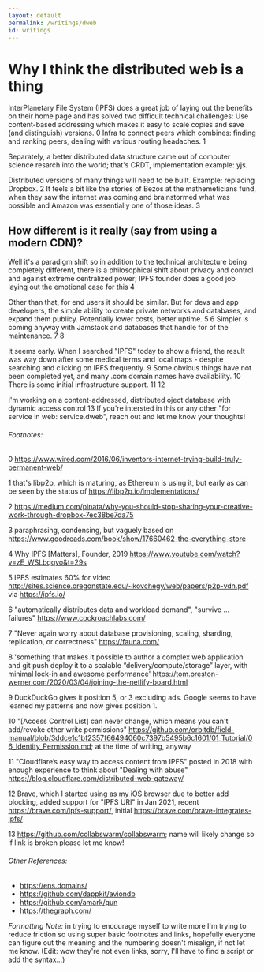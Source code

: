 ```yaml
---
layout: default
permalink: /writings/dweb
id: writings
---
```


# Why I think the distributed web is a thing

InterPlanetary File System (IPFS) does a great job of laying out the benefits on their home page and has solved two difficult technical challenges:
Use content-based addressing which makes it easy to scale copies and save (and distinguish) versions. 0
Infra to connect peers which combines: finding and ranking peers, dealing with various routing headaches. 1

Separately, a better distributed data structure came out of computer science resarch into the world; that's CRDT, implementation example: yjs.

Distributed versions of many things will need to be built. Example: replacing Dropbox. 2
It feels a bit like the stories of Bezos at the mathemeticians fund, when they saw the internet was coming and brainstormed what was possible and Amazon was essentially one of those ideas. 3

## How different is it really (say from using a modern CDN)?

Well it's a paradigm shift so in addition to the technical architecture being completely different, there is a philosophical shift about privacy and control and against extreme centralized power; IPFS founder does a good job laying out the emotional case for this 4

Other than that, for end users it should be similar. But for devs and app developers, the simple ability to create private networks and databases, and expand them publicy. Potentially lower costs, better uptime. 5 6 Simpler is coming anyway with Jamstack and databases that handle for of the maintenance. 7 8

It seems early. When I searched "IPFS" today to show a friend, the result was way down after some medical terms and local maps - despite searching and clicking on IPFS frequently. 9 Some obvious things have not been completed yet, and many .com domain names have availability. 10 There is some initial infrastructure support. 11 12

I'm working on a content-addressed, distributed oject database with dynamic access control 13 If you're intersted in this or any other "for service in web: service.dweb", reach out and let me know your thoughts!

###### Footnotes:

0 https://www.wired.com/2016/06/inventors-internet-trying-build-truly-permanent-web/

1 that's libp2p, which is maturing, as Ethereum is using it, but early as can be seen by the status of https://libp2p.io/implementations/

2 https://medium.com/pinata/why-you-should-stop-sharing-your-creative-work-through-dropbox-7ec38be7da75

3 paraphrasing, condensing, but vaguely based on https://www.goodreads.com/book/show/17660462-the-everything-store

4 Why IPFS [Matters], Founder, 2019 https://www.youtube.com/watch?v=zE_WSLbqqvo&t=29s

5 IPFS estimates 60% for video http://sites.science.oregonstate.edu/~kovchegy/web/papers/p2p-vdn.pdf via https://ipfs.io/

6 "automatically distributes data and workload demand", "survive ... failures" https://www.cockroachlabs.com/

7 "Never again worry about database provisioning, scaling, sharding, replication, or correctness" https://fauna.com/

8 'something that makes it possible to author a complex web application and git push deploy it to a scalable “delivery/compute/storage” layer, with minimal lock-in and awesome performance' https://tom.preston-werner.com/2020/03/04/joining-the-netlify-board.html

9 DuckDuckGo gives it position 5, or 3 excluding ads. Google seems to have learned my patterns and now gives position 1.

10 "[Access Control List] can never change, which means you can't add/revoke other write permissions" https://github.com/orbitdb/field-manual/blob/3ddce1c1bf2357f66494060c7397b5495b6c1601/01_Tutorial/06_Identity_Permission.md; at the time of writing, anyway

11 "Cloudflare’s easy way to access content from IPFS" posted in 2018 with enough experience to think about "Dealing with abuse" https://blog.cloudflare.com/distributed-web-gateway/

12 Brave, which I started using as my iOS browser due to better add blocking, added support for "IPFS URI" in Jan 2021, recent https://brave.com/ipfs-support/, initial https://brave.com/brave-integrates-ipfs/

13 https://github.com/collabswarm/collabswarm; name will likely change so if link is broken please let me know!

###### Other References:

- https://ens.domains/
- https://github.com/dappkit/aviondb
- https://github.com/amark/gun
- https://thegraph.com/

_Formatting Note:_ in trying to encourage myself to write more I'm trying to reduce friction so using super basic footnotes and links, hopefully everyone can figure out the meaning and the numbering doesn't misalign, if not let me know. (Edit: wow they're not even links, sorry, I'll have to find a script or add the syntax...)
